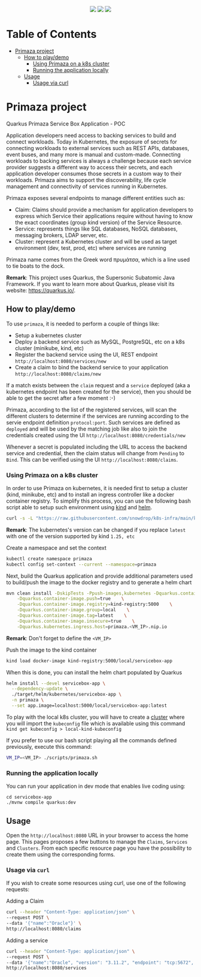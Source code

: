 <p align="center">
    <a href="https://github.com/halkyonio/primaza-poc/graphs/contributors" alt="Contributors">
        <img src="https://img.shields.io/github/contributors/halkyonio/primaza-poc"/></a>
    <a href="https://github.com/halkyonio/primaza-poc/pulse" alt="Activity">
        <img src="https://img.shields.io/github/commit-activity/m/halkyonio/primaza-poc"/></a>
    <a href="https://github.com/halkyonio/primaza-poc/actions/workflows/push.yml" alt="Build Status">
        <img src="https://github.com/halkyonio/primaza-poc/actions/workflows/push.yaml/badge.svg"></a>
</p>

Table of Contents
=================

* [Primaza project](#primaza-project)
  * [How to play/demo](#how-to-playdemo)
    * [Using Primaza on a k8s cluster](#using-primaza-on-a-k8s-cluster)
    * [Running the application locally](#running-the-application-locally)
  * [Usage](#usage)
    * [Usage via curl](#usage-via-curl)

# Primaza project

Quarkus Primaza Service Box Application - POC

Application developers need access to backing services to build and connect workloads.
Today in Kubernetes, the exposure of secrets for connecting workloads to external services such as REST APIs, databases, event buses, and many more is manual and custom-made.
Connecting workloads to backing services is always a challenge because each service provider suggests a different way to access their secrets, and each application developer consumes those secrets in a custom way to their workloads.
Primaza aims to support the discoverability, life cycle management and connectivity of services running in Kubernetes.

Primaza exposes several endpoints to manage different entities such as:

- Claim: Claims should provide a mechanism for application developers to express which Service their applications require without having to know the exact coordinates (group kind version) of the Service Resource.
- Service: represents things like SQL databases, NoSQL databases, messaging brokers, LDAP server, etc.
- Cluster: represent a Kubernetes cluster and will be used as target environment (dev, test, prod, etc) where services are running

Primaza name comes from the Greek word πρυμάτσα, which is a line used to tie boats to the dock.

**Remark**: This project uses Quarkus, the Supersonic Subatomic Java Framework. If you want to learn more about Quarkus, please visit its website: https://quarkus.io/.

## How to play/demo

To use `primaza`, it is needed to perform a couple of things like:

- Setup a kubernetes cluster
- Deploy a backend service such as MySQL, PostgreSQL, etc on a k8s cluster (minikube, kind, etc)
- Register the backend service using the UI, REST endpoint `http://localhost:8080/services/new`
- Create a claim to bind the backend service to your application `http://localhost:8080/claims/new`

If a match exists between the `claim` request and a `service` deployed (aka a kubernetes endpoint has been created for the service), then you should be able to
get the secret after a few moment :-)

Primaza, according to the list of the registered services, will scan the different clusters to determine if the services are running according to the servie endpoint definition `protocol:port`.
Such services are defined as `deployed` and will be used by the matching job like also to join the credentials created using the UI `http://localhost:8080/credentials/new`

Whenever a secret is populated including the URL to access the backend service and credential, then the claim status will change from `Pending` to `Bind`. This can be verified using the 
UI `http://localhost:8080/claims`.

### Using Primaza on a k8s cluster

In order to use Primaza on kubernetes, it is needed first to setup a cluster (kind, minikube, etc) and to install an ingress controller like a docker container registry.
To simplify this process, you can use the following bash script able to setup such environment using [kind]() and [helm]().

```bash
curl -s -L "https://raw.githubusercontent.com/snowdrop/k8s-infra/main/kind/kind-reg-ingress.sh" | bash -s y latest 0"
```
**Remark**: The kubernetes's version can be changed if you replace `latest` with one of the version supported by kind `1.25, etc` 

Create a namespace and set the context
```bash
kubectl create namespace primaza
kubectl config set-context --current --namespace=primaza
```

Next, build the Quarkus application and provide additional parameters used to build/push the image to the docker registry and to generate a helm chart
```bash
mvn clean install -DskipTests -Ppush-images,kubernetes -Dquarkus.container-image.build=true \
    -Dquarkus.container-image.push=true    \
    -Dquarkus.container-image.registry=kind-registry:5000    \
    -Dquarkus.container-image.group=local    \
    -Dquarkus.container-image.tag=latest    \
    -Dquarkus.container-image.insecure=true    \
    -Dquarkus.kubernetes.ingress.host=primaza.<VM_IP>.nip.io
```
**Remark**: Don't forget to define the `<VM_IP>`

Push the image to the kind container
```bash
kind load docker-image kind-registry:5000/local/servicebox-app
```
When this is done, you can install the helm chart populated by Quarkus
```bash
helm install --devel servicebox-app \
  --dependency-update \
  ./target/helm/kubernetes/servicebox-app \
  -n primaza \
  --set app.image=localhost:5000/local/servicebox-app:latest
```

To play with the local k8s cluster, you will have to create a [cluster](https://primaza.<VM_IP>.nip.io/clusters) where you will import the `kubeconfig` file
which is available using this command `kind get kubeconfig > local-kind-kubeconfig`

If you prefer to use our bash script playing all the commands defined previously, execute this command:
```bash
VM_IP=<VM_IP> ./scripts/primaza.sh
```

### Running the application locally

You can run your application in dev mode that enables live coding using:
```shell script
cd servicebox-app
./mvnw compile quarkus:dev
```

## Usage

Open the `http://localhost:8080` URL in your browser to access the home page. This pages proposes a few buttons to manage the `Claims`, `Services` and `Clusters`. 
From each specific resource page you have the possibility to create them using the corresponding forms.

### Usage via `curl`

If you wish to create some resources using curl, use one of the following requests:

Adding a Claim

```bash
curl --header "Content-Type: application/json" \
--request POST \
--data '{"name":"Oracle"}' \
http://localhost:8080/claims
```
Adding a service

```bash
curl --header "Content-Type: application/json" \
--request POST \
--data '{"name":"Oracle", "version": "3.11.2", "endpoint": "tcp:5672", "deployed": "false"}' \
http://localhost:8080/services
```


